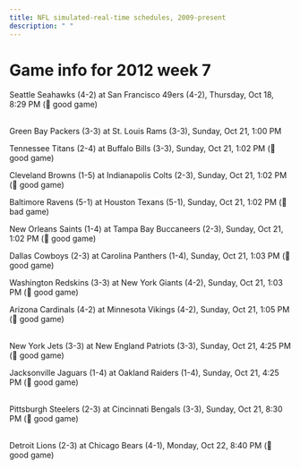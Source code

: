 ```yaml
---
title: NFL simulated-real-time schedules, 2009-present
description: " "
---
```


# Game info for 2012 week 7

Seattle Seahawks (4-2) at San Francisco 49ers (4-2), Thursday, Oct 18, 8:29 PM (:football: good game)

<br/>Green Bay Packers (3-3) at St. Louis Rams (3-3), Sunday, Oct 21, 1:00 PM

Tennessee Titans (2-4) at Buffalo Bills (3-3), Sunday, Oct 21, 1:02 PM (:football: good game)

Cleveland Browns (1-5) at Indianapolis Colts (2-3), Sunday, Oct 21, 1:02 PM (:football: good game)

Baltimore Ravens (5-1) at Houston Texans (5-1), Sunday, Oct 21, 1:02 PM (:red_circle: bad game)

New Orleans Saints (1-4) at Tampa Bay Buccaneers (2-3), Sunday, Oct 21, 1:02 PM (:football: good game)

Dallas Cowboys (2-3) at Carolina Panthers (1-4), Sunday, Oct 21, 1:03 PM (:football: good game)

Washington Redskins (3-3) at New York Giants (4-2), Sunday, Oct 21, 1:03 PM (:football: good game)

Arizona Cardinals (4-2) at Minnesota Vikings (4-2), Sunday, Oct 21, 1:05 PM (:football: good game)

<br/>New York Jets (3-3) at New England Patriots (3-3), Sunday, Oct 21, 4:25 PM (:football: good game)

Jacksonville Jaguars (1-4) at Oakland Raiders (1-4), Sunday, Oct 21, 4:25 PM (:football: good game)

<br/>Pittsburgh Steelers (2-3) at Cincinnati Bengals (3-3), Sunday, Oct 21, 8:30 PM (:football: good game)

<br/>Detroit Lions (2-3) at Chicago Bears (4-1), Monday, Oct 22, 8:40 PM (:football: good game)

